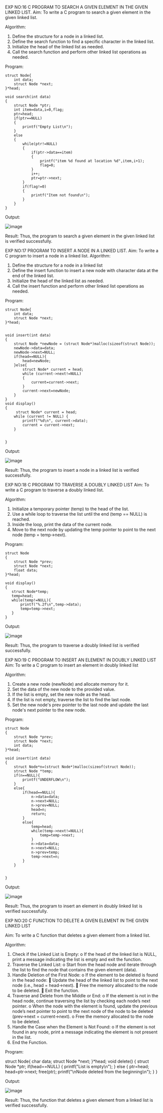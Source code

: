 EXP NO:16 C PROGRAM TO SEARCH A GIVEN ELEMENT IN THE GIVEN LINKED LIST.
Aim:
To write a C program to search a given element in the given linked list.

Algorithm:
1.	Define the structure for a node in a linked list.
2.	Define the search function to find a specific character in the linked list.
3.	Initialize the head of the linked list as needed.
4.	Call the search function and perform other linked list operations as needed.
 
Program:
```
struct Node{
    int data; 
    struct Node *next;
}*head;

void search(int data)
{
    struct Node *ptr;
    int item=data,i=0,flag;
    ptr=head;
    if(ptr==NULL)
    {
        printf("Empty List\n");
    }
    else
    {
        while(ptr!=NULL)
        {
            if(ptr->data==item)
            {
                printf("item %d found at location %d",item,i+1);
                flag=0;
            }
            i++;
            ptr=ptr->next;
        }
        if(flag!=0)
        {
            printf("Item not found\n");
        }
    }
}
```
Output:

![image](https://github.com/user-attachments/assets/831594d5-b169-48f9-bb05-1fe26c780112)




Result:
Thus, the program to search a given element in the given linked list is verified successfully.


 
EXP NO:17  PROGRAM TO INSERT A NODE IN A LINKED LIST.
Aim:
To write a C program to insert a node in a linked list.
Algorithm:
1.	Define the structure for a node in a linked list
2.	Define the insert function to insert a new node with character data at the end of the linked list.
3.	Initialize the head of the linked list as needed.
4.	Call the insert function and perform other linked list operations as needed.
 
Program:
```
struct Node{
    int data; 
    struct Node *next;
}*head;


void insert(int data)
{
    struct Node *newNode = (struct Node*)malloc(sizeof(struct Node));
    newNode->data=data;
    newNode->next=NULL;
    if(head==NULL){
        head=newNode;
    }else{
        struct Node* current = head;
        while (current->next!=NULL)
        {
            current=current->next;
        }
        current->next=newNode;
    }
}
void display()
{
     struct Node* current = head;
    while (current != NULL) {
        printf("%d\n", current->data);
        current = current->next;
    }
    
    
}
```
Output:

![image](https://github.com/user-attachments/assets/f5d56ba1-c01e-449e-9010-dcefae56f287)


 
Result:
Thus, the program to insert a node in a linked list is verified successfully.


 
EXP NO:18 C PROGRAM TO TRAVERSE A DOUBLY LINKED LIST
Aim:
To write a C program to traverse a doubly linked list.

Algorithm:
1.	Initialize a temporary pointer (temp) to the head of the list.
2.	Use a while loop to traverse the list until the end (temp == NULL) is reached.
3.	Inside the loop, print the data of the current node.
4.	Move to the next node by updating the temp pointer to point to the next node (temp = temp->next).
 
Program:
```
struct Node
{
    struct Node *prev;
    struct Node *next;
    float data;
}*head;

void display()
{
   struct Node*temp;
   temp=head;
   while(temp!=NULL){
       printf("%.2f\n",temp->data);
       temp=temp->next;
   }   
}
```

Output:

![image](https://github.com/user-attachments/assets/f569b66d-4fcd-4930-ad1a-2a9b8f85fcd1)



Result:
Thus, the program to traverse a doubly linked list is verified successfully. 



EXP NO:19 C PROGRAM TO INSERT AN ELEMENT IN DOUBLY LINKED LIST
Aim:
To write a C program to insert an element in doubly linked list

Algorithm:
1.	Create a new node (newNode) and allocate memory for it.
2.	Set the data of the new node to the provided value.
3.	If the list is empty, set the new node as the head.
4.	If the list is not empty, traverse the list to find the last node.
5.	Set the new node's prev pointer to the last node and update the last node's next pointer to the new node.
 
Program:
```
struct Node
{
    struct Node *prev;
    struct Node *next;
    int data;
}*head;

void insert(int data)
{
    struct Node*n=(struct Node*)malloc(sizeof(struct Node));
    struct Node *temp;
    if(n==NULL){
        printf("UNDERFLOW\n");
    }
    else{
        if(head==NULL){
            n->data=data;
            n->next=NULL;
            n->prev=NULL;
            head=n;
            return;
        }
        else{
            temp=head;
            while(temp->next!=NULL){
                temp=temp->next;
            }
            n->data=data;
            n->next=NULL;
            n->prev=temp;
            temp->next=n;
        }
    }
    
    
}
```
Output:

![image](https://github.com/user-attachments/assets/1e9f8241-e384-4501-9bb3-8ee632305ab0)


Result:
Thus, the program to insert an element in doubly linked list is verified successfully.




EXP NO:20 C FUNCTION TO DELETE A GIVEN ELEMENT IN THE GIVEN LINKED LIST




Aim:
To write a C function that deletes a given element from a linked list.

Algorithm:
1.	Check if the Linked List is Empty:
o	If the head of the linked list is NULL, print a message indicating the list is empty and exit the function.
2.	Traverse the Linked List:
o	Start from the head node and iterate through the list to find the node that contains the given element (data).
3.	Handle Deletion of the First Node:
o	If the element to be deleted is found in the head node:
	Update the head of the linked list to point to the next node (i.e., head = head->next).
	Free the memory allocated to the node to be deleted.
	Exit the function.
4.	Traverse and Delete from the Middle or End:
o	If the element is not in the head node, continue traversing the list by checking each node’s next pointer.
o	When the node with the element is found, update the previous node’s next pointer to point to the next node of the node to be deleted (prev->next = current->next).
o	Free the memory allocated to the node to be deleted.
5.	Handle the Case when the Element is Not Found:
o	If the element is not found in any node, print a message indicating the element is not present in the list.
6.	End the Function.


Program:

struct Node{
    char data; 
    struct Node *next;
}*head;
void delete()
{
    struct Node *ptr;
    if(head==NULL)
    {
        printf("List is empty\n");
    }
    else
    {
        ptr=head;
        head=ptr->next;
        free(ptr);
        printf("\nNode deleted from the beginning\n");
    }
}

Output:

![image](https://github.com/user-attachments/assets/fd9a7594-28ad-4224-905a-d022da73553e)






Result:
Thus, the function that deletes a given element from a linked list is verified successfully.





